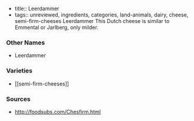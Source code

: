 - title:: Leerdammer
- tags:: unreviewed, ingredients, categories, land-animals, dairy, cheese, semi-firm-cheeses
Leerdammer This Dutch cheese is similar to Emmental or Jarlberg, only milder.

### Other Names

* Leerdammer

### Varieties

* [[semi-firm-cheeses]]

### Sources
* http://foodsubs.com/Chesfirm.html
